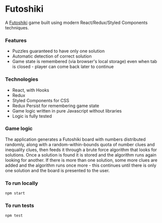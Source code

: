 # Futoshiki

A [Futoshiki](https://en.wikipedia.org/wiki/Futoshiki) game built using modern React/Redux/Styled Components techniques.

### Features

- Puzzles guaranteed to have only one solution
- Automatic detection of correct solution
- Game state is remembered (via browser's local storage) even when tab is closed - player can come back later to continue

### Technologies

- React, with Hooks
- Redux
- Styled Components for CSS
- Redux Persist for remembering game state
- Game logic written in pure Javascript without libraries
- Logic is fully tested

### Game logic

The application generates a Futoshiki board with numbers distributed randomly, along with a random-within-bounds quota of number clues and inequality clues, then feeds it through a brute force algorithm that looks for solutions. Once a solution is found it is stored and the algorithm runs again looking for another. If there is more than one solution, some more clues are added and the algorithm runs once more - this continues until there is only one solution and the board is presented to the user.

### To run locally

```
npm start
```

### To run tests

```
npm test
```
